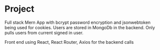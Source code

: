 # Project

Full stack Mern App with bcrypt password encryption and jsonwebtoken being used for cookies. Users are stored in MongoDb in the backend. Only pulls users from current signed in user.

Front end using React, React Router, Axios for the backend calls
